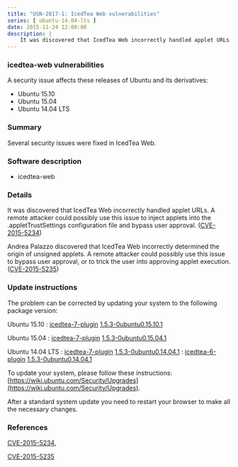 ```yaml
---
title: "USN-2817-1: IcedTea Web vulnerabilities"
series: [ ubuntu-14.04-lts ]
date: 2015-11-24 12:00:00
description: |
    It was discovered that IcedTea Web incorrectly handled applet URLs. A remote attacker could possibly use this issue to inject applets into the .appletTrustSettings configuration file and bypass user approval. ([CVE-2015-5234](http://people.ubuntu.com/~ubuntu-security/cve/CVE-2015-5234))
--- 
```

 
### icedtea-web vulnerabilities

A security issue affects these releases of Ubuntu and its derivatives:

* Ubuntu 15.10
* Ubuntu 15.04
* Ubuntu 14.04 LTS

### Summary

Several security issues were fixed in IcedTea Web. 

### Software description

* icedtea-web 

### Details

It was discovered that IcedTea Web incorrectly handled applet URLs. A remote attacker could possibly use this issue to inject applets into the .appletTrustSettings configuration file and bypass user approval. ([CVE-2015-5234](http://people.ubuntu.com/~ubuntu-security/cve/CVE-2015-5234))

Andrea Palazzo discovered that IcedTea Web incorrectly determined the origin of unsigned applets. A remote attacker could possibly use this issue to bypass user approval, or to trick the user into approving applet execution. ([CVE-2015-5235](http://people.ubuntu.com/~ubuntu-security/cve/CVE-2015-5235)) 

### Update instructions

The problem can be corrected by updating your system to the following package version:

Ubuntu 15.10
 : [icedtea-7-plugin](https://launchpad.net/ubuntu/+source/icedtea-web) <span> [1.5.3-0ubuntu0.15.10.1](https://launchpad.net/ubuntu/+source/icedtea-web/1.5.3-0ubuntu0.15.10.1) </span> 

Ubuntu 15.04
 : [icedtea-7-plugin](https://launchpad.net/ubuntu/+source/icedtea-web) <span> [1.5.3-0ubuntu0.15.04.1](https://launchpad.net/ubuntu/+source/icedtea-web/1.5.3-0ubuntu0.15.04.1) </span> 

Ubuntu 14.04 LTS
 : [icedtea-7-plugin](https://launchpad.net/ubuntu/+source/icedtea-web) <span> [1.5.3-0ubuntu0.14.04.1](https://launchpad.net/ubuntu/+source/icedtea-web/1.5.3-0ubuntu0.14.04.1) </span> 
 : [icedtea-6-plugin](https://launchpad.net/ubuntu/+source/icedtea-web) <span> [1.5.3-0ubuntu0.14.04.1](https://launchpad.net/ubuntu/+source/icedtea-web/1.5.3-0ubuntu0.14.04.1) </span> 

To update your system, please follow these instructions: [https://wiki.ubuntu.com/Security/Upgrades](https://wiki.ubuntu.com/Security/Upgrades).

After a standard system update you need to restart your browser to make all the necessary changes. 

### References

 [CVE-2015-5234](http://people.ubuntu.com/~ubuntu-security/cve/CVE-2015-5234), 

 [CVE-2015-5235](http://people.ubuntu.com/~ubuntu-security/cve/CVE-2015-5235)
 
